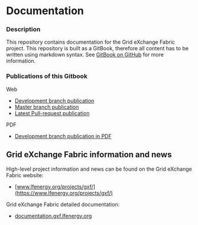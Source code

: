 # Documentation

### Description

This repository contains documentation for the Grid eXchange Fabric project. This repository is built as a GitBook, therefore all content has to be written using markdown syntax. See [GitBook on GitHub](https://github.com/GitbookIO/gitbook) for more information.

### Publications of this Gitbook

Web
* [Development branch publication](https://documentation.gxf.lfenergy.org)
* [Master branch publication](https://documentation.gxf.lfenergy.org/documentation-master)
* [Latest Pull-request publication](https://documentation.gxf.lfenergy.org/documentation-pr)

PDF
* [Development branch publication in PDF](https://documentation.gxf.lfenergy.org/osgp-documentation.pdf)


## Grid eXchange Fabric information and news

High-level project information and news can be found on the Grid eXchange Fabric website:
* [www.lfenergy.org/projects/gxf/](https://www.lfenergy.org/projects/gxf/)

Grid eXchange Fabric detailed documentation:
* [documentation.gxf.lfenergy.org](https://documentation.gxf.lfenergy.org/)
